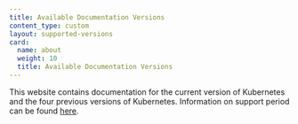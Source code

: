 ```yaml
---
title: Available Documentation Versions
content_type: custom
layout: supported-versions
card:
  name: about
  weight: 10
  title: Available Documentation Versions
---
```


This website contains documentation for the current version of Kubernetes
and the four previous versions of Kubernetes.
Information on support period can be found [here](https://kubernetes.io/releases/patch-releases/#support-period).